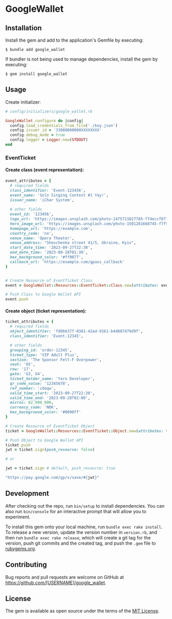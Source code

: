 # GoogleWallet

## Installation

Install the gem and add to the application's Gemfile by executing:

    $ bundle add google_wallet

If bundler is not being used to manage dependencies, install the gem by executing:

    $ gem install google_wallet

## Usage

Create initializer:
```ruby
# config/initializers/google_wallet.rb

GoogleWallet.configure do |config|
  config.load_credentials_from_file('./key.json')
  config.issuer_id = '33880000000XXXXXXXX'
  config.debug_mode = true
  config.logger = Logger.new(STDOUT)
end
```

### EventTicket

#### Create class (event representation):
```ruby
event_attributes = {
  # required fields
  class_identifier: 'Event-123456', 
  event_name: 'Solo Singing Contest #1 Yay!', 
  issuer_name: 'iChar System',
  
  # other fields
  event_id: '123456',
  logo_url: 'https://images.unsplash.com/photo-1475721027785-f74eccf877e2?auto=format&fit=crop&w=360&h=360',
  hero_image_url: 'https://images.unsplash.com/photo-1501281668745-f7f57925c3b4?auto=format&fit=crop&w=1032&h=336',
  homepage_url: 'https://example.com',
  country_code: 'no',
  venue_name: 'Opera Theater',
  venue_address: "Shevchenka street 41/5, Ukraine, Kyiv",
  start_date_time: '2023-09-27T22:30',
  end_date_time: '2023-09-28T01:30',
  hex_background_color: '#ff0077',
  callback_url: 'https://example.com/gpass_callback'
}


# Create Resource of EventTicket Class
event = GoogleWallet::Resources::EventTicket::Class.new(attributes: event_attributes)

# Push Class to Google Wallet API
event.push
```

#### Create object (ticket representation):
```ruby
ticket_attributes = {
  # required fields
  object_identifier: 'fd9b637f-0381-42ad-9161-b4d887d79d9f',
  class_identifier: 'Event-12345',

  # other fields
  grouping_id: 'order-12345',
  ticket_type: 'VIP Adult Plus',
  section: 'The Sponsor Felt-F Overpower',
  seat: '65',
  row: '17',
  gate: 'G3, G4',
  ticket_holder_name: 'Yaro Developer',
  qr_code_value: '12345678',
  ref_number: 'cdeqw',
  valid_time_start: '2023-09-27T22:30',
  valid_time_end: '2023-09-28T02:00',
  micros: 82_000_000,
  currency_code: 'NOK',
  hex_background_color: '#0090ff'
}

# Create Resource of EventTicket Object
ticket = GoogleWallet::Resources::EventTicket::Object.new(attributes: ticket_attributes)

# Push Object to Google Wallet API
ticket.push
jwt = ticket.sign(push_resource: false)

# or

jwt = ticket.sign # default, push_resource: true

"https://pay.google.com/gp/v/save/#{jwt}"

```

## Development

After checking out the repo, run `bin/setup` to install dependencies. You can also run `bin/console` for an interactive prompt that will allow you to experiment.

To install this gem onto your local machine, run `bundle exec rake install`. To release a new version, update the version number in `version.rb`, and then run `bundle exec rake release`, which will create a git tag for the version, push git commits and the created tag, and push the `.gem` file to [rubygems.org](https://rubygems.org).

## Contributing

Bug reports and pull requests are welcome on GitHub at https://github.com/[USERNAME]/google_wallet.

## License

The gem is available as open source under the terms of the [MIT License](https://opensource.org/licenses/MIT).
